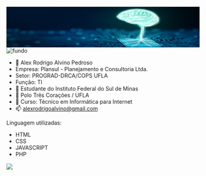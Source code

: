 <img src="fundo.jpg" align="center" width="600">![fundo](https://github.com/alexrodrigoalvino/alexrodrigoalvino/assets/144698789/52885d8f-9c0e-445b-9729-689be3d11784)


- 👋 Alex Rodrigo Alvino Pedroso
- Empresa: Plansul - Planejamento e Consultoria Ltda.
- Setor: PROGRAD-DRCA/COPS UFLA
- Função: TI 
- 👀 Estudante do Instituto Federal do Sul de Minas
- 🌱 Polo Três Corações / UFLA
- 💞️ Curso: Técnico em Informática para Internet
- 📫 alexrodrigoalvino@gmail.com

Linguagem utilizadas:
- HTML
- CSS
- JAVASCRIPT
- PHP
<img src="[_imagens/logo.jpg](https://github.com/alexrodrigoalvino/alexrodrigoalvino/blob/master/logo.jpg)" align="center" width="400">
<!---
alexrodrigoalvino/alexrodrigoalvino is a ✨ special ✨ repository because its `README.md` (this file) appears on your GitHub profile.
You can click the Preview link to take a look at your changes.
--->
